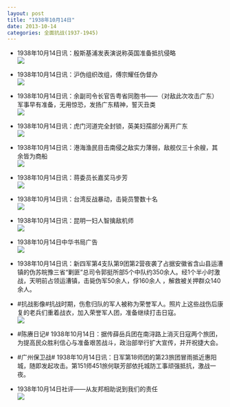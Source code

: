 ```yaml
---
layout: post
title: "1938年10月14日"
date: 2013-10-14
categories: 全面抗战(1937-1945)
---
```


<meta name="referrer" content="no-referrer" />

- 1938年10月14日讯：殷斯基浦发表演说称英国准备抵抗侵略 <br/><img src="https://ww4.sinaimg.cn/large/aca367d8jw1e9l43ldjyhj20dc13i0zw.jpg" />

- 1938年10月14日讯：沪伪组织改组，傅宗耀任伪督办 <br/><img src="https://ww1.sinaimg.cn/large/aca367d8jw1e9l2d6d5e6j207e0cqta0.jpg" />

- 1938年10月14日讯：余副司令长官告粤省同胞书——（对敌此次攻击广东）军事早有准备，无用惊恐，发扬广东精神，誓灭丑类 <br/><img src="https://ww3.sinaimg.cn/large/aca367d8jw1e9l0mqflkfj20cz12a7c8.jpg" />

- 1938年10月14日讯：虎门河道完全封锁，英美妇孺部分离开广东 <br/><img src="https://ww3.sinaimg.cn/large/aca367d8jw1e9kywdq28wj20m20cvn21.jpg" />

- 1938年10月14日讯：港海渔民目击南侵之敌实力薄弱，敌舰仅三十余艘，其余皆为商船 <br/><img src="https://ww2.sinaimg.cn/large/aca367d8jw1e9kvfiwun0j20d50j3adc.jpg" />

- 1938年10月14日讯：蒋委员长嘉奖马步芳 <br/><img src="https://ww3.sinaimg.cn/large/aca367d8jw1e9ktp23pzkj206706eq38.jpg" />

- 1938年10月14日讯：台湾反战暴动，击毙员警数十名 <br/><img src="https://ww2.sinaimg.cn/large/aca367d8jw1e9kryytiqdj208k0d5q4b.jpg" />

- 1938年10月14日讯：昆明一妇人智擒敌机师 <br/><img src="https://ww4.sinaimg.cn/large/aca367d8jw1e9kmrc14y9j208i06j750.jpg" />

- 1938年10月14日中华书局广告 <br/><img src="https://ww3.sinaimg.cn/large/aca367d8jw1e9kkr3fbdrj20e60jngo7.jpg" />

- 1938年10月14日讯：新四军第4支队第9团第2营夜袭了占据安徽省含山县运漕镇的伪苏皖豫三省“剿匪”总司令郭挺所部5个中队约350余人。经1个半小时激战，天明前占领运漕镇，击毙伪军50余人，俘160余人 ，解救被关押群众140余人。 

- #抗战影像#抗战时期，伤愈归队的军人被称为荣誉军人。照片上这些战伤后康复的老兵们重着战衣，加入荣誉军人团，准备继续打击日寇。 <br/><img src="https://ww1.sinaimg.cn/large/aca367d8jw1e9kh9hu1maj20ab0b4aam.jpg" />

- #陈赓日记# 1938年10月14日：据传薛岳兵团在南浔路上消灭日寇两个旅团，为提高民众胜利信心与准备艰苦战斗，政治部举行扩大宣传，并开祝捷大会。 

- #广州保卫战# 1938年10月14日讯：日军第18师团的第23旅团冒雨抵近惠阳城，随即发起攻击。第151师451旅何联芳部依托城防工事顽强抵抗，激战一夜。 

- 1938年10月14日社评——从友邦相助说到我们的责任 <br/><img src="https://ww4.sinaimg.cn/large/aca367d8jw1e9kccre5x3j20go104k0z.jpg" />

